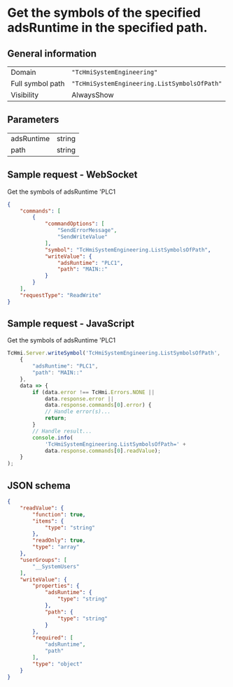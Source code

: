 # Get the symbols of the specified adsRuntime in the specified path.

## General information

|  |  |
| - | - |
| Domain | `"TcHmiSystemEngineering"` |
| Full symbol path | `"TcHmiSystemEngineering.ListSymbolsOfPath"` |
| Visibility | AlwaysShow |

## Parameters

|  |  |
| - | - |
| adsRuntime | string |
| path | string |

## Sample request - WebSocket

Get the symbols of adsRuntime 'PLC1
```json
{
    "commands": [
        {
            "commandOptions": [
                "SendErrorMessage",
                "SendWriteValue"
            ],
            "symbol": "TcHmiSystemEngineering.ListSymbolsOfPath",
            "writeValue": {
                "adsRuntime": "PLC1",
                "path": "MAIN::"
            }
        }
    ],
    "requestType": "ReadWrite"
}
```

## Sample request - JavaScript

Get the symbols of adsRuntime 'PLC1
```javascript
TcHmi.Server.writeSymbol('TcHmiSystemEngineering.ListSymbolsOfPath',
    {
        "adsRuntime": "PLC1",
        "path": "MAIN::"
    },
    data => {
        if (data.error !== TcHmi.Errors.NONE ||
            data.response.error ||
            data.response.commands[0].error) {
            // Handle error(s)...
            return;
        }
        // Handle result...
        console.info(
            'TcHmiSystemEngineering.ListSymbolsOfPath=' +
            data.response.commands[0].readValue);
    }
);
```

## JSON schema

```json
{
    "readValue": {
        "function": true,
        "items": {
            "type": "string"
        },
        "readOnly": true,
        "type": "array"
    },
    "userGroups": [
        "__SystemUsers"
    ],
    "writeValue": {
        "properties": {
            "adsRuntime": {
                "type": "string"
            },
            "path": {
                "type": "string"
            }
        },
        "required": [
            "adsRuntime",
            "path"
        ],
        "type": "object"
    }
}
```
